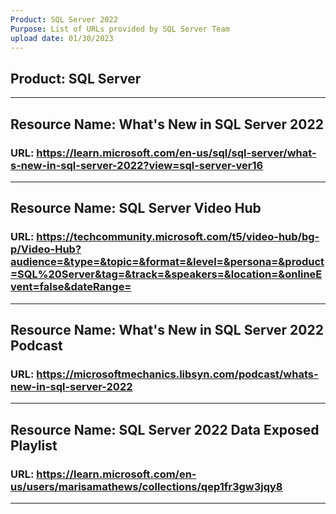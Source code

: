 ```yaml
---
Product: SQL Server 2022
Purpose: List of URLs provided by SQL Server Team
upload date: 01/30/2023
---
```


## Product: SQL Server
---

## Resource Name: What's New in SQL Server 2022	

### URL: https://learn.microsoft.com/en-us/sql/sql-server/what-s-new-in-sql-server-2022?view=sql-server-ver16
---

## Resource Name: SQL Server Video Hub
### URL: https://techcommunity.microsoft.com/t5/video-hub/bg-p/Video-Hub?audience=&type=&topic=&format=&level=&persona=&product=SQL%20Server&tag=&track=&speakers=&location=&onlineEvent=false&dateRange=
---

## Resource Name: What's New in SQL Server 2022 Podcast
### URL: https://microsoftmechanics.libsyn.com/podcast/whats-new-in-sql-server-2022
---


## Resource Name: SQL Server 2022 Data Exposed Playlist
### URL: https://learn.microsoft.com/en-us/users/marisamathews/collections/qep1fr3gw3jqy8
---
	
